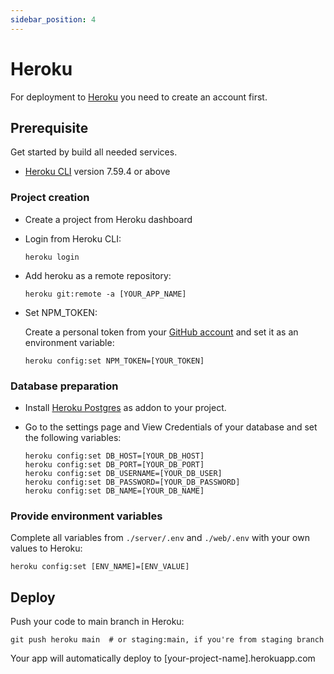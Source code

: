 ```yaml
---
sidebar_position: 4
---
```


# Heroku

For deployment to [Heroku](https://heroku.com/) you need to create an account first.

## Prerequisite

Get started by build all needed services.

- [Heroku CLI](https://devcenter.heroku.com/articles/heroku-cli) version 7.59.4 or above

### Project creation

- Create a project from Heroku dashboard
- Login from Heroku CLI:

  ```shell
  heroku login
  ```
- Add heroku as a remote repository:

  ```shell
  heroku git:remote -a [YOUR_APP_NAME]
  ```
- Set NPM_TOKEN:

  Create a personal token from your [GitHub account](https://docs.github.com/en/authentication/keeping-your-account-and-data-secure/creating-a-personal-access-token) and set it as an environment variable:

  ```shell
  heroku config:set NPM_TOKEN=[YOUR_TOKEN]
  ```

### Database preparation

- Install [Heroku Postgres](https://elements.heroku.com/addons/heroku-postgresql) as addon to your project.
- Go to the settings page and View Credentials of your database and set the following variables:

  ```shell
  heroku config:set DB_HOST=[YOUR_DB_HOST]
  heroku config:set DB_PORT=[YOUR_DB_PORT]
  heroku config:set DB_USERNAME=[YOUR_DB_USER]
  heroku config:set DB_PASSWORD=[YOUR_DB_PASSWORD]
  heroku config:set DB_NAME=[YOUR_DB_NAME]
  ```

### Provide environment variables

Complete all variables from `./server/.env` and `./web/.env` with your own values to Heroku:

```shell
heroku config:set [ENV_NAME]=[ENV_VALUE]
```

## Deploy

Push your code to main branch in Heroku:

```shell
git push heroku main  # or staging:main, if you're from staging branch
```

Your app will automatically deploy to [your-project-name].herokuapp.com